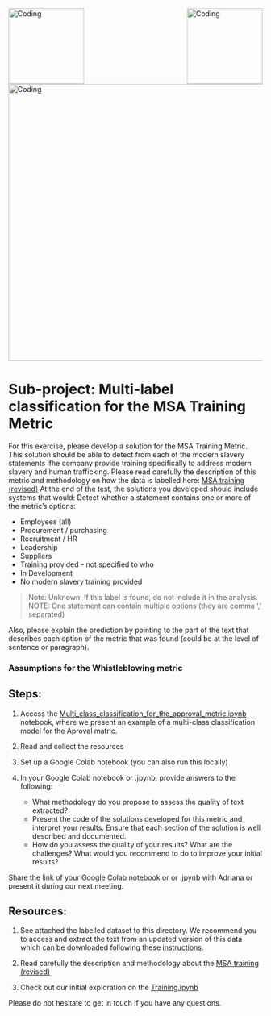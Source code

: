 <img align="left" alt="Coding" width="150" src="https://user-images.githubusercontent.com/64998301/143171138-777e6d3d-3442-4872-8ada-e1bd311a49f9.png">
 
<img align="right" alt="Coding" width="150" src="https://user-images.githubusercontent.com/64998301/143171267-86860e2b-8a25-440e-b778-a860ceac7e99.png">
 
<img align="center" alt="Coding" width="550" src="https://cdn.dribbble.com/users/2046015/screenshots/15331473/media/a4c5a1de94fd671207981baf686b9058.gif">




# Sub-project: Multi-label classification for the MSA Training Metric


For this exercise, please develop a solution for the MSA Training Metric. This solution should be able to detect from each of the modern slavery statements ifhe company provide training specifically to address modern slavery and human trafficking.
Please read carefully the description of this metric and methodology on how the data is labelled here: [MSA training (revised)](https://wikirate.org/Walk_Free_Foundation+MSA_training_revised)
At the end of the test, the solutions you developed should include systems that would: 
Detect whether a statement contains one or more of the metric’s options:  
- Employees (all)
- Procurement / purchasing
- Recruitment / HR
- Leadership
- Suppliers
- Training provided - not specified to who
 - In Development
- No modern slavery training provided

> Note: Unknown: If this label is found, do not include it in the analysis.  
> NOTE: One statement can contain multiple options (they are comma ‘,’ separated) 

Also, please explain the prediction by pointing to the part of the text that describes each option of the metric that was found (could be at the level of sentence or paragraph). 



### Assumptions for the Whistleblowing metric



## Steps:  
1. Access the [Multi_class_classification_for_the_approval_metric.ipynb](https://github.com/the-future-society/Project-AIMS-AI-against-Modern-Slavery/blob/1fe5bbcf0eef6b0997eef6e14337d92096525175/%F0%9F%93%94%20Model%20for%20multi-class%20and%20multi-label%20classification%20for%20core%20metrics/Multi_class_classification_for_the_approval_metric.ipynb) notebook, where we present an example of a multi-class classification model for the Aproval matric. 

2. Read and collect the resources 
3. Set up a Google Colab notebook (you can also run this locally)
4. In your Google Colab notebook or .jpynb, provide answers to the following:  
   - What methodology do you propose to assess the quality of text extracted? 
   - Present the code of the solutions developed for this metric and interpret your results.  Ensure that each section of the solution is well described and documented.  
   - How do you assess the quality of your results? What are the challenges? What would  you recommend to do to improve your initial results? 

Share the link of your Google Colab notebook or or .jpynb with Adriana or present it during our next meeting. 

## Resources:  
1. See attached the labelled dataset to this directory. We recommend you to access and extract the text from an updated version of this data which can be downloaded following these [instructions](https://github.com/the-future-society/Project-AIMS-AI-against-Modern-Slavery/tree/main/%F0%9F%97%84%EF%B8%8F%20Data%20and%20text%20extraction/WikiRate). 
2. Read carefully the description and methodology about the  [MSA training (revised)](https://wikirate.org/Walk_Free_Foundation+MSA_training_revised)


3. Check out our initial exploration on the [Training.ipynb](https://github.com/the-future-society/Project-AIMS-AI-against-Modern-Slavery/blob/main/%F0%9F%93%94%20Initial%20Metrics%20Exploration/Training.ipynb)

Please do not hesitate to get in touch if you have any questions. 






